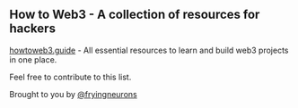 ## How to Web3 - A collection of resources for hackers

[howtoweb3.guide](https://www.howtoweb3.guide) - All essential resources to learn and build web3 projects in one place.

Feel free to contribute to this list.

Brought to you by <a href="https://twitter.com/fryingneurons">@fryingneurons</a>
